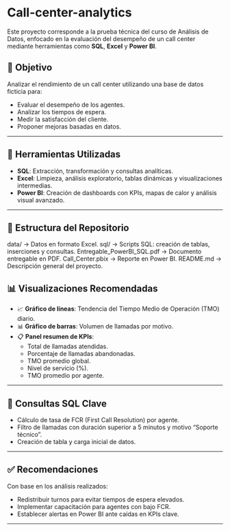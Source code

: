 # Call-center-analytics
Este proyecto corresponde a la prueba técnica del curso de Análisis de Datos, enfocado en la evaluación del desempeño de un call center mediante herramientas como **SQL**, **Excel** y **Power BI**.

## 📌 Objetivo

Analizar el rendimiento de un call center utilizando una base de datos ficticia para:
- Evaluar el desempeño de los agentes.
- Analizar los tiempos de espera.
- Medir la satisfacción del cliente.
- Proponer mejoras basadas en datos.

---

## 🧰 Herramientas Utilizadas
- **SQL**: Extracción, transformación y consultas analíticas.
- **Excel**: Limpieza, análisis exploratorio, tablas dinámicas y visualizaciones intermedias.
- **Power BI**: Creación de dashboards con KPIs, mapas de calor y análisis visual avanzado.

---

## 📁 Estructura del Repositorio

data/ → Datos en formato Excel.
sql/ → Scripts SQL: creación de tablas, inserciones y consultas.
Entregable_PowerBI_SQL.pdf  → Documento entregable en PDF.
Call_Center.pbix → Reporte en Power BI.
README.md → Descripción general del proyecto.

## 📊 Visualizaciones Recomendadas

- 📈 **Gráfico de líneas**: Tendencia del Tiempo Medio de Operación (TMO) diario.
- 📊 **Gráfico de barras**: Volumen de llamadas por motivo.
- 📋 **Panel resumen de KPIs**:
  - Total de llamadas atendidas.
  - Porcentaje de llamadas abandonadas.
  - TMO promedio global.
  - Nivel de servicio (%).
  - TMO promedio por agente.

---

## 🧮 Consultas SQL Clave

- Cálculo de tasa de FCR (First Call Resolution) por agente.
- Filtro de llamadas con duración superior a 5 minutos y motivo “Soporte técnico”.
- Creación de tabla y carga inicial de datos.

---

## ✅ Recomendaciones

Con base en los análisis realizados:
- Redistribuir turnos para evitar tiempos de espera elevados.
- Implementar capacitación para agentes con bajo FCR.
- Establecer alertas en Power BI ante caídas en KPIs clave.

---
